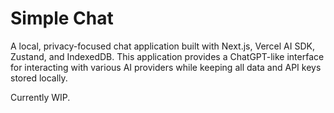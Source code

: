 # Simple Chat

A local, privacy-focused chat application built with Next.js, Vercel AI SDK, Zustand, and IndexedDB. This application provides a ChatGPT-like interface for interacting with various AI providers while keeping all data and API keys stored locally.

Currently WIP.
